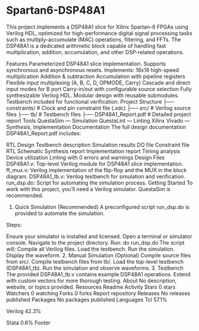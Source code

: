 # Spartan6-DSP48A1
This project implements a DSP48A1 slice for Xilinx Spartan-6 FPGAs using Verilog HDL, optimized for high-performance digital signal processing tasks such as multiply-accumulate (MAC) operations, filtering, and FFTs.
The DSP48A1 is a dedicated arithmetic block capable of handling fast multiplication, addition, accumulation, and other DSP-related operations.

Features
Parameterized DSP48A1 slice implementation.
Supports synchronous and asynchronous resets.
Implements:
18x18 high-speed multiplication
Addition & subtraction
Accumulation with pipeline registers
Flexible input multiplexing (A, B, C, D, OPMODE, Carry)
Cascade and direct input modes for B port
Carry-in/out with configurable source selection
Fully synthesizable Verilog HDL.
Modular design with reusable submodules.
Testbench included for functional verification.
Project Structure
├── constraints/           # Clock and pin constraint file (.xdc)
├── src/                   # Verilog source files
├── tb/                    # Testbench files
├── DSP48A1_Report.pdf     # Detailed project report
Tools
QuestaSim — Simulation
QuestaLint — Linting
Xilinx Vivado — Synthesis, Implementation
Documentation
The full design documentation DSP48A1_Report.pdf includes:

RTL Design
Testbench description
Simulation results
DO file
Constraint file
RTL Schematic
Synthesis report
Implementation report
Timing analysis
Device utilization
Linting with 0 errors and warnings
Design Files
DSP48A1.v: Top-level Verilog module for DSP48A1 slice implementation.
ff_mux.v: Verilog implementation of the flip-flop and the MUX in the block diagram.
DSP48A1_tb.v: Verilog testbench for simulation and verification.
run_dsp.do: Script for automating the simulation process.
Getting Started
To work with this project, you’ll need a Verilog simulator. QuestaSim is recommended.

1. Quick Simulation (Recommended)
A preconfigured script run_dsp.do is provided to automate the simulation.

Steps:

Ensure your simulator is installed and licensed.
Open a terminal or simulator console.
Navigate to the project directory.
Run: do run_dsp.do
The script will:
Compile all Verilog files.
Load the testbench.
Run the simulation.
Display the waveform.
2. Manual Simulation (Optional)
Compile source files from src/.
Compile testbench files from tb/.
Load the top-level testbench (DSP48A1_tb).
Run the simulation and observe waveforms.
3. Testbench
The provided DSP48A1_tb.v contains example DSP48A1 operations.
Extend with custom vectors for more thorough testing.
About
No description, website, or topics provided.
Resources
 Readme
 Activity
Stars
 0 stars
Watchers
 0 watching
Forks
 0 forks
Report repository
Releases
No releases published
Packages
No packages published
Languages
Tcl
57.1%
 
Verilog
42.3%
 
Stata
0.6%
Footer
